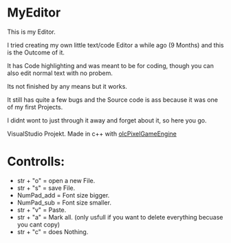 # MyEditor
This is my Editor.

I tried creating my own little text/code Editor a while ago (9 Months) and this is the Outcome of it.

It has Code highlighting and was meant to be for coding, though you can also edit normal text with no probem.

Its not finished by any means but it works.

It still has quite a few bugs and the Source code is ass because it was one of my first Projects.

I didnt wont to just through it away and forget about it, so here you go.

VisualStudio Projekt.
Made in c++ with [olcPixelGameEngine](https://github.com/OneLoneCoder/olcPixelGameEngine)

# Controlls:
* str + "o" = open a new File.
* str + "s" = save File.
* NumPad_add = Font size bigger.
* NumPad_sub = Font size smaller.
* str + "v" = Paste.
* str + "a" = Mark all. (only usfull if you want to delete everything becuase you cant copy)
* str + "c" = does Nothing.
